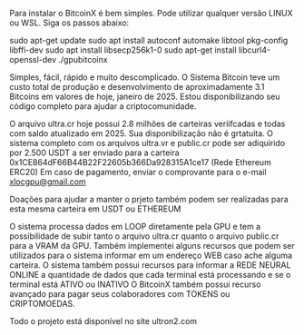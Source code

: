 Para instalar o BitcoinX é bem simples. Pode utilizar qualquer versão LINUX ou WSL. Siga os passos abaixo:

sudo apt-get update
sudo apt install autoconf automake libtool pkg-config libffi-dev
sudo apt install libsecp256k1-0
sudo apt-get install libcurl4-openssl-dev
./gpubitcoinx

Simples, fácil, rápido e muito descomplicado. O Sistema Bitcoin teve um custo total de produção e desenvolvimento de aproximadamente 3.1 Bitcoins em valores de hoje, janeiro de 2025. 
Estou disponibilizando seu código completo para ajudar a criptocomunidade. 

O arquivo ultra.cr hoje possui 2.8 milhões de carteiras veriifcadas e todas com saldo atualizado em 2025. Sua disponibilização não é grtatuita.
O sistema completo com os arquivos ultra.vr e public.cr pode ser adiquirido por 2.500 USDT a ser enviado para a carteira 0x1CE864dF66B44B22F22605b366Da928315A1ce17 (Rede Ethereum ERC20)
Em caso de pagamento, enviar o comprovante para o e-mail xlocgpu@gmail.com

Doações para ajudar a manter o prjeto também podem ser realizadas para esta mesma carteira em USDT ou ETHEREUM

O sistema processa dados em LOOP diretamente pela GPU e tem a possibilidade de subir tanto o arquivo ultra.cr quanto o arquivo public.cr para a VRAM da GPU.
Também implementei alguns recursos que podem ser utilizados para o sistema informar em um endereço WEB caso ache alguma carteira.
O sistema também possui recursos para informar a REDE NEURAL ONLINE a quantidade de dados que cada terminal está processando e se o terminal está ATIVO ou INATIVO
O BitcoinX também possui recurso avançado para pagar seus colaboradores com TOKENS ou CRIPTOMOEDAS.

Todo o projeto está disponível no site ultron2.com
